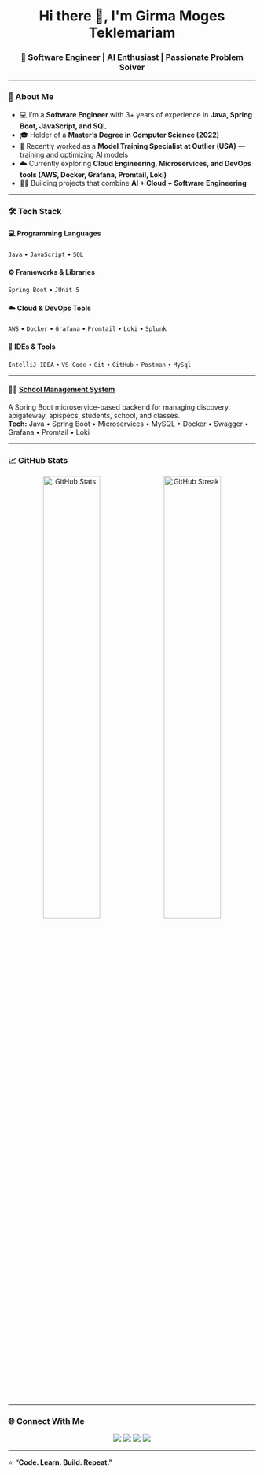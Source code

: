 <!--![Backend Developer (Java/Spring Boot/Microservice)]([https://github.com/girmamogestekle/girmamogestekle/blob/main/Image01.jpeg](https://github.com/girmamogestekle/girmamogestekle/blob/main/Image01.jpeg)) -->


<h1 align="center">Hi there 👋, I'm Girma Moges Teklemariam</h1>
<h3 align="center">🚀 Software Engineer | AI Enthusiast | Passionate Problem Solver</h3>

---

### 🧠 About Me
- 💻 I’m a **Software Engineer** with 3+ years of experience in **Java, Spring Boot, JavaScript, and SQL**  
- 🎓 Holder of a **Master’s Degree in Computer Science (2022)**  
- 🧩 Recently worked as a **Model Training Specialist at Outlier (USA)** — training and optimizing AI models  
- ☁️ Currently exploring **Cloud Engineering, Microservices, and DevOps tools (AWS, Docker, Grafana, Promtail, Loki)**  
- 🧑‍💻 Building projects that combine **AI + Cloud + Software Engineering**

---

### 🛠️ Tech Stack

#### 💻 Programming Languages
`Java` • `JavaScript` • `SQL`

#### ⚙️ Frameworks & Libraries
`Spring Boot` • `JUnit 5`

#### ☁️ Cloud & DevOps Tools
`AWS` • `Docker` • `Grafana` • `Promtail` • `Loki` • `Splunk`

#### 🧰 IDEs & Tools
`IntelliJ IDEA` • `VS Code` • `Git` • `GitHub` • `Postman` • `MySql`

---

#### 🧑‍🏫 [School Management System](https://github.com/girmamogestekle/SMSDiscoveryService)
A Spring Boot microservice-based backend for managing discovery, apigateway, apispecs, students, school, and classes.  
**Tech:** Java • Spring Boot • Microservices • MySQL • Docker • Swagger • Grafana • Promtail • Loki

---

### 📈 GitHub Stats
<p align="center">
  <img src="https://github-readme-stats.vercel.app/api?username=girmamogestekle&show_icons=true&theme=tokyonight" alt="GitHub Stats" width="48%"/>
  <img src="https://github-readme-streak-stats.herokuapp.com/?user=girmamogestekle&theme=tokyonight" alt="GitHub Streak" width="48%"/>
</p>

---

### 🌐 Connect With Me
<p align="center">
  <a href="https://www.linkedin.com/in/girmamogestekle/"><img src="https://img.shields.io/badge/LinkedIn-blue?style=for-the-badge&logo=linkedin" /></a>
  <a href="mailto:girma.job@outlook.com"><img src="https://img.shields.io/badge/Email-red?style=for-the-badge&logo=gmail" /></a>
  <a href="https://github.com/girmamogestekle"><img src="https://img.shields.io/badge/GitHub-black?style=for-the-badge&logo=github" /></a>
 <a href="https://x.com/girmamogestekle"><img src="https://img.shields.io/badge/X-black?style=for-the-badge&logo=x" /></a>
</p>

---

⭐️ **“Code. Learn. Build. Repeat.”**
